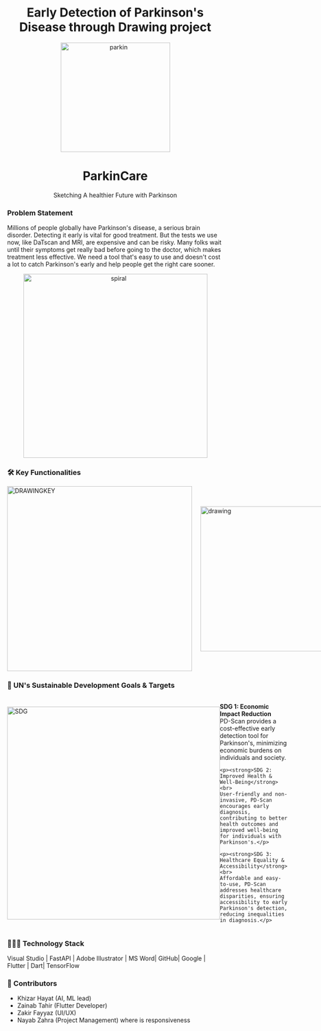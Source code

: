 <h1 align="center">Early Detection of Parkinson's Disease through Drawing project</h1>
<p align="center">
  <img width="255" alt="parkin" src="https://github.com/GDSC-cuiatd/team_khizar/assets/144155704/81649775-633a-4935-b6a4-bb7c17e4040c">
</p>

<h1 align="center">ParkinCare</h1>

<p align="center">
Sketching A healthier Future with Parkinson
</p>

### Problem Statement

Millions of people globally have Parkinson's disease, a serious brain disorder. Detecting it early is vital for good treatment. But the tests we use now, like DaTscan and MRI, are expensive and can be risky. Many folks wait until their symptoms get really bad before going to the doctor, which makes treatment less effective. We need a tool that's easy to use and doesn't cost a lot to catch Parkinson's early and help people get the right care sooner.

<p align="center">
  <img width="429" alt="spiral" src="https://github.com/GDSC-cuiatd/team_khizar/assets/144155704/bab01ed6-36c1-4724-a609-04945e0844ac">
</p>


### 🛠️ Key Functionalities
<div style="display: flex; justify-content: space-between; align-items: center;">
  <img width="431" alt="DRAWINGKEY" src="https://github.com/GDSC-cuiatd/team_khizar/assets/144155704/3eb4c7c1-f20e-4d99-b4cd-19db60c6e0ff">
  <img width="338" alt="drawing" src="https://github.com/GDSC-cuiatd/team_khizar/assets/144155704/ea1a1fc1-37cf-4c3b-9689-eef094ae1352" style="margin-left: 20px;">
</div>




### 🎯 UN's Sustainable Development Goals & Targets

<div style="display: flex; align-items: center;">
  <img width="496" alt="SDG" src="https://github.com/GDSC-cuiatd/team_khizar/assets/144155704/3cb6da0c-4636-4300-b801-da14e135437b">
  <div>
    <p><strong>SDG 1: Economic Impact Reduction</strong><br>
    PD-Scan provides a cost-effective early detection tool for Parkinson's, minimizing economic burdens on individuals and society.</p>
    
    <p><strong>SDG 2: Improved Health & Well-Being</strong><br>
    User-friendly and non-invasive, PD-Scan encourages early diagnosis, contributing to better health outcomes and improved well-being for individuals with Parkinson's.</p>
    
    <p><strong>SDG 3: Healthcare Equality & Accessibility</strong><br>
    Affordable and easy-to-use, PD-Scan addresses healthcare disparities, ensuring accessibility to early Parkinson's detection, reducing inequalities in diagnosis.</p>
  </div>
</div>

### 👨🏻‍💻 Technology Stack

Visual Studio | FastAPI | Adobe Illustrator | MS Word| GitHub| Google | Flutter | Dart| TensorFlow

### 👥 Contributors

- Khizar Hayat (AI, ML lead)
- Zainab Tahir (Flutter Developer)
- Zakir Fayyaz (UI/UX)
- Nayab Zahra (Project Management)
 where is responsiveness
